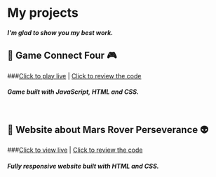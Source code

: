 # My projects
##### I'm glad to show you my best work. 
## :small_blue_diamond: Game Connect Four :video_game:
###[Click to play live](https://marcie290.github.io/Connect-four-Game/)  |  [Click to review the code](https://github.com/marcie290/Connect-four-Game)
##### Game built with JavaScript, HTML and CSS. </br> </br></br>
## :small_blue_diamond: Website about Mars Rover Perseverance :alien:
###[Click to view live](https://marcie290.github.io/Website-about-Rover-Perseverance/)  |  [Click to review the code](https://github.com/marcie290/Website-about-Rover-Perseverance)
##### Fully responsive website built with HTML and CSS.
